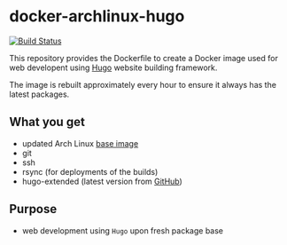 # docker-archlinux-hugo

[![Build Status](https://drone.dotya.ml/api/badges/wanderer/docker-archlinux-hugo/status.svg?ref=refs/heads/master)](https://drone.dotya.ml/wanderer/docker-archlinux-hugo)

This repository provides the Dockerfile to create a Docker image used for web developent using [Hugo](https://gohugo.io) website building framework.

The image is rebuilt approximately every hour to ensure it always has the latest packages.

## What you get
* updated Arch Linux [base image](https://hub.docker.com/r/archlinux/base)
* git
* ssh
* rsync (for deployments of the builds)
* hugo-extended (latest version from [GitHub](https://github.com/gohugoio/hugo/releases))

## Purpose
* web development using `Hugo` upon fresh package base
